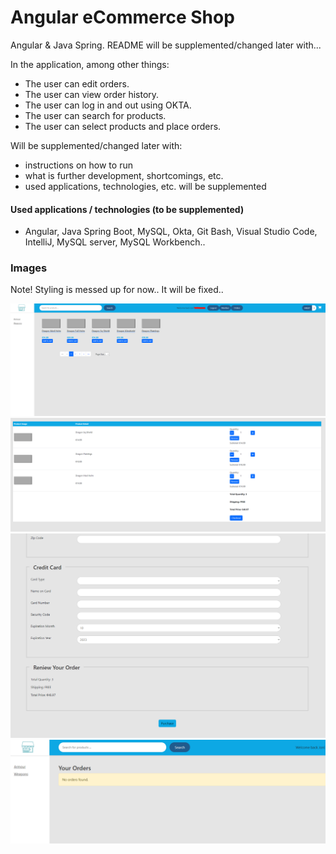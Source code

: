 # Angular eCommerce Shop

Angular & Java Spring. README will be supplemented/changed later with...

In the application, among other things:

- The user can edit orders.
- The user can view order history.
- The user can log in and out using OKTA.
- The user can search for products.
- The user can select products and place orders.

Will be supplemented/changed later with:

- instructions on how to run
- what is further development, shortcomings, etc.
- used applications, technologies, etc. will be supplemented

#### Used applications / technologies (to be supplemented)

- Angular, Java Spring Boot, MySQL, Okta, Git Bash, Visual Studio Code, IntelliJ, MySQL server, MySQL Workbench..

### Images

Note! Styling is messed up for now.. It will be fixed..

![Alt text](Frontend/angular-ecommerce/src/assets/readme/armour.png)
![Alt text](Frontend/angular-ecommerce/src/assets/readme/checkout.png)
![Alt text](Frontend/angular-ecommerce/src/assets/readme/checkout2.png)
![Alt text](Frontend/angular-ecommerce/src/assets/readme/orderhistory.png)
